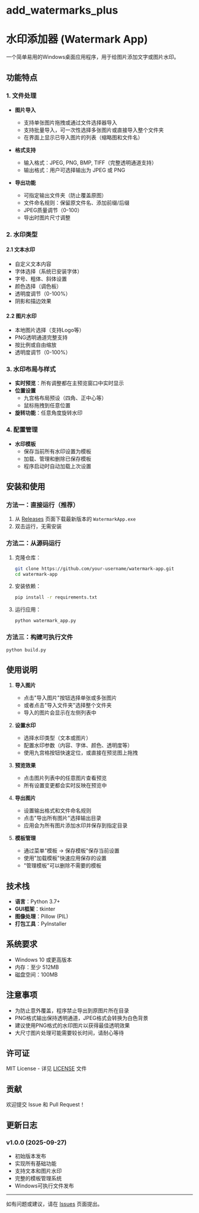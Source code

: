 # add_watermarks_plus

# 水印添加器 (Watermark App)

一个简单易用的Windows桌面应用程序，用于给图片添加文字或图片水印。

## 功能特点

### 1. 文件处理
- **图片导入**
  - 支持单张图片拖拽或通过文件选择器导入
  - 支持批量导入，可一次性选择多张图片或直接导入整个文件夹
  - 在界面上显示已导入图片的列表（缩略图和文件名）

- **格式支持**
  - 输入格式：JPEG, PNG, BMP, TIFF（完整透明通道支持）
  - 输出格式：用户可选择输出为 JPEG 或 PNG

- **导出功能**
  - 可指定输出文件夹（防止覆盖原图）
  - 文件命名规则：保留原文件名、添加前缀/后缀
  - JPEG质量调节（0-100）
  - 导出时图片尺寸调整

### 2. 水印类型

#### 2.1 文本水印
- 自定义文本内容
- 字体选择（系统已安装字体）
- 字号、粗体、斜体设置
- 颜色选择（调色板）
- 透明度调节（0-100%）
- 阴影和描边效果

#### 2.2 图片水印
- 本地图片选择（支持Logo等）
- PNG透明通道完整支持
- 按比例或自由缩放
- 透明度调节（0-100%）

### 3. 水印布局与样式

- **实时预览**：所有调整都在主预览窗口中实时显示
- **位置设置**
  - 九宫格布局预设（四角、正中心等）
  - 鼠标拖拽到任意位置
- **旋转功能**：任意角度旋转水印

### 4. 配置管理

- **水印模板**
  - 保存当前所有水印设置为模板
  - 加载、管理和删除已保存模板
  - 程序启动时自动加载上次设置

## 安装和使用

### 方法一：直接运行（推荐）
1. 从 [Releases](../release) 页面下载最新版本的 `WatermarkApp.exe`
2. 双击运行，无需安装

### 方法二：从源码运行
1. 克隆仓库：
   ```bash
   git clone https://github.com/your-username/watermark-app.git
   cd watermark-app
   ```

2. 安装依赖：
   ```bash
   pip install -r requirements.txt
   ```

3. 运行应用：
   ```bash
   python watermark_app.py
   ```

### 方法三：构建可执行文件
```bash
python build.py
```

## 使用说明

1. **导入图片**
   - 点击"导入图片"按钮选择单张或多张图片
   - 或者点击"导入文件夹"选择整个文件夹
   - 导入的图片会显示在左侧列表中

2. **设置水印**
   - 选择水印类型（文本或图片）
   - 配置水印参数（内容、字体、颜色、透明度等）
   - 使用九宫格按钮快速定位，或直接在预览图上拖拽

3. **预览效果**
   - 点击图片列表中的任意图片查看预览
   - 所有设置变更都会实时反映在预览中

4. **导出图片**
   - 设置输出格式和文件命名规则
   - 点击"导出所有图片"选择输出目录
   - 应用会为所有图片添加水印并保存到指定目录

5. **模板管理**
   - 通过菜单"模板 → 保存模板"保存当前设置
   - 使用"加载模板"快速应用保存的设置
   - "管理模板"可以删除不需要的模板

## 技术栈

- **语言**：Python 3.7+
- **GUI框架**：tkinter
- **图像处理**：Pillow (PIL)
- **打包工具**：PyInstaller

## 系统要求

- Windows 10 或更高版本
- 内存：至少 512MB
- 磁盘空间：100MB

## 注意事项

- 为防止意外覆盖，程序禁止导出到原图片所在目录
- PNG格式输出保持透明通道，JPEG格式会转换为白色背景
- 建议使用PNG格式的水印图片以获得最佳透明效果
- 大尺寸图片处理可能需要较长时间，请耐心等待

## 许可证

MIT License - 详见 [LICENSE](LICENSE) 文件

## 贡献

欢迎提交 Issue 和 Pull Request！

## 更新日志

### v1.0.0 (2025-09-27)
- 初始版本发布
- 实现所有基础功能
- 支持文本和图片水印
- 完整的模板管理系统
- Windows可执行文件发布

---

如有问题或建议，请在 [Issues](../../issues) 页面提出。
